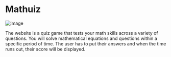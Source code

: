 # Mathuiz

![image](https://www.thesundaily.my/binrepository/768x540/0c54/768d432/none/11808/UCTK/math_532831_20190802120543.jpg)

The website is a quiz game that tests your math skills across a variety of questions.
You will solve mathematical equations and questions within a specific period of time.
The user has to put their answers and when the time runs out, their score will be displayed.
